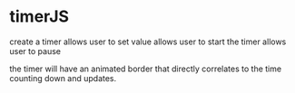 # timerJS

create a timer
  allows user to set value
  allows user to start the timer
  allows user to pause
  
the timer will have an animated border that directly correlates to the time counting down and updates.
